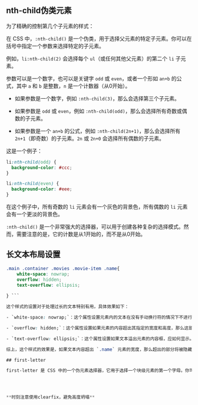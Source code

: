 ## nth-child伪类元素

为了精确的控制第几个子元素的样式：

在 CSS 中，`:nth-child()` 是一个伪类，用于选择父元素的特定子元素。你可以在括号中指定一个参数来选择特定的子元素。

例如，`li:nth-child(2)` 会选择每个 `ul`（或任何其他父元素）的第二个 `li` 子元素。

参数可以是一个数字，也可以是关键字 `odd` 或 `even`，或者一个形如 `an+b` 的公式，其中 `a` 和 `b` 是整数，`n` 是一个计数器（从0开始）。

- 如果参数是一个数字，例如 `:nth-child(3)`，那么会选择第三个子元素。

- 如果参数是 `odd` 或 `even`，例如 `:nth-child(odd)`，那么会选择所有奇数或偶数的子元素。

- 如果参数是一个 `an+b` 的公式，例如 `:nth-child(2n+1)`，那么会选择所有 `2n+1`（即奇数）的子元素。`2n` 或 `2n+0` 会选择所有偶数的子元素。

这是一个例子：

```css
li:nth-child(odd) {
  background-color: #ccc;
}

li:nth-child(even) {
  background-color: #eee;
}
```

在这个例子中，所有奇数的 `li` 元素会有一个灰色的背景色，所有偶数的 `li` 元素会有一个更淡的背景色。

`:nth-child()` 是一个非常强大的选择器，可以用于创建各种复杂的选择模式。然而，需要注意的是，它的计数是从1开始的，而不是从0开始。



## 长文本布局设置
```css
.main .container .movies .movie-item .name{
    white-space: nowrap;
    overflow: hidden;
    text-overflow: ellipsis;
    
} ```

这个样式的设置对于处理过长的文本特别有用，具体效果如下：

- `white-space: nowrap;`：这个属性设置元素内的文本在没有手动换行符的情况下不进行换行。也就是说，所有的文本都将在一行内显示，直到遇到一个 `<br>` 标签或者另一个块级元素。

- `overflow: hidden;`：这个属性设置如果元素的内容超出其指定的宽度和高度，那么这部分超出的内容将被隐藏起来。在这个例子中，如果文本的宽度超出了 `.name` 元素的宽度，那么这部分超出的文本将不会显示。

- `text-overflow: ellipsis;`：这个属性设置如果文本溢出元素的内容框，应如何显示。当值为 `ellipsis` 时，溢出的文本被裁切，并且在其末尾显示一个椭圆（...），提示用户有更多的文本内容没有显示出来。

综上，这个样式的效果是，如果文本内容超出 `.name` 元素的宽度，那么超出的部分将被隐藏，而且在文本的末尾会添加一个椭圆（...），告诉用户还有更多的文本没有显示出来。这个样式特别适用于处理过长的文本，防止其破坏布局。

## first-letter

first-letter 是 CSS 中的一个伪元素选择器，它用于选择一个块级元素的第一个字母。你可以使用这个选择器来为文本的首字母设置特殊的样式，例如改变字体、大小、颜色等。


 

**时刻注意使用clearfix，避免高度坍塌**